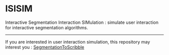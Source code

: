 # ISISIM
Interactive Segmentation Interaction SIMulation : simulate user interaction for interactive segmentation algorithms.

-----
If you are interested in user interaction simulation, this repository may interest you :
[SegmentationToScribble](https://github.com/Cyril-Meyer/SegmentationToScribble)
